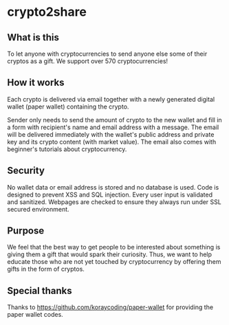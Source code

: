 # crypto2share

## What is this
To let anyone with cryptocurrencies to send anyone else some of their cryptos as a gift. We support over 570 cryptocurrencies!

## How it works
Each crypto is delivered via email together with a newly generated digital wallet (paper wallet) containing the crypto.

Sender only needs to send the amount of crypto to the new wallet and fill in a form with recipient's name and email address with a message. The email will be delivered immediately with the wallet's public address and private key and its crypto content (with market value). The email also comes with beginner's tutorials about cryptocurrency.

## Security
No wallet data or email address is stored and no database is used. Code is designed to prevent XSS and SQL injection. Every user input is validated and sanitized. Webpages are checked to ensure they always run under SSL secured environment.

## Purpose
We feel that the best way to get people to be interested about something is giving them a gift that would spark their curiosity. Thus, we want to help educate those who are not yet touched by cryptocurrency by offering them gifts in the form of cryptos.

## Special thanks
Thanks to https://github.com/koraycoding/paper-wallet for providing the paper wallet codes.
